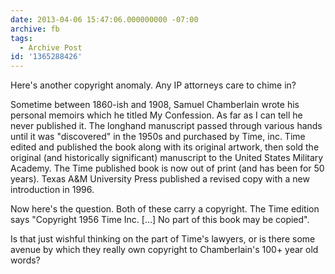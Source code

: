 ```yaml
---
date: 2013-04-06 15:47:06.000000000 -07:00
archive: fb
tags: 
  - Archive Post
id: '1365288426'
---
```


Here's another copyright anomaly. Any IP attorneys care to chime in?

Sometime between 1860-ish and 1908, Samuel Chamberlain wrote his personal memoirs which he titled My Confession. As far as I can tell he never published it. The longhand manuscript passed through various hands until it was "discovered" in the 1950s and purchased by Time, inc. Time edited and published the book along with its original artwork, then sold the original (and historically significant) manuscript to the United States Military Academy. The Time published book is now out of print (and has been for 50 years). Texas A&M University Press published a revised copy with a new introduction in 1996.

Now here's the question. Both of these carry a copyright. The Time edition says "Copyright 1956 Time Inc. […] No part of this book may be copied". 

Is that just wishful thinking on the part of Time's lawyers, or is there some avenue by which they really own copyright to Chamberlain's 100+ year old words?
